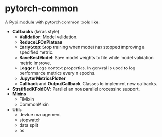 # pytorch-common

A [Pypi module](https://pypi.org/project/pytorch-common/) with pytorch common tools like:

* **Callbacks** (keras style)
  * **Validation**: Model validation.
  * **ReduceLROnPlateau**
  * **EarlyStop**: Stop training when model has stopped improving a specified metric.
  * **SaveBestModel**: Save model weights to file while model validation metric improve.
  * **Logger**: Logs context properties. In general is used to log performance metrics every n epochs.
  * **JupyterMetricsPlotter**
  * **Callback** and **OutputCallback**: Classes to implement new callbacks.
* **StratifiedKFoldCV**: Parallel an non parallel processing support.
* **Mixins**
  * FiMixin
  * CommonMixin
* **Utils**
  * device management
  * stopwatch
  * data split
  * os

